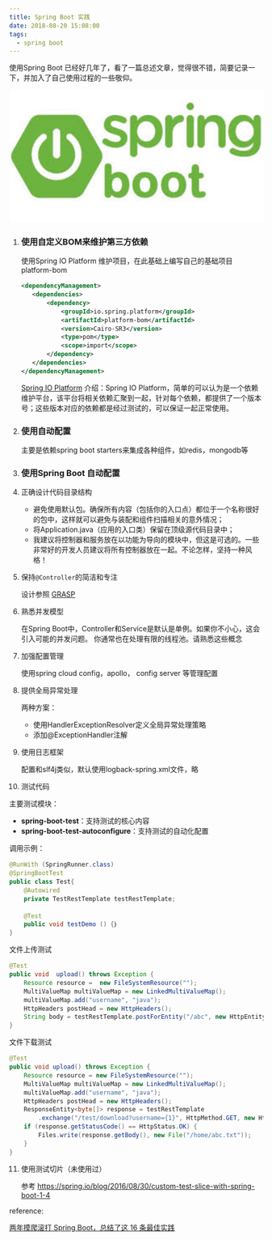 ```yaml
---
title: Spring Boot 实践
date: 2018-08-20 15:08:00
tags:
  - spring boot
---
```


使用Spring  Boot 已经好几年了，看了一篇总述文章，觉得很不错，简要记录一下，并加入了自己使用过程的一些敬仰。

![1534944048141](/images/1534944048141.png)

<!-- more -->

1. ### 使用自定义BOM来维护第三方依赖

   使用Spring IO Platform 维护项目，在此基础上编写自己的基础项目platform-bom

   ```xml
   <dependencyManagement>
      <dependencies>
          <dependency>
              <groupId>io.spring.platform</groupId>
              <artifactId>platform-bom</artifactId>
              <version>Cairo-SR3</version>
              <type>pom</type>
              <scope>import</scope>
          </dependency>
      </dependencies>
   </dependencyManagement>
   ```

   [Spring IO Platform](https://www.cnblogs.com/chenpi/p/6295855.html) 介绍：Spring IO Platform，简单的可以认为是一个依赖维护平台，该平台将相关依赖汇聚到一起，针对每个依赖，都提供了一个版本号；这些版本对应的依赖都是经过测试的，可以保证一起正常使用。

2. ### 使用自动配置

   主要是依赖spring boot starters来集成各种组件，如redis，mongodb等

3. ### 使用Spring Boot 自动配置

4. 正确设计代码目录结构

   - 避免使用默认包。确保所有内容（包括你的入口点）都位于一个名称很好的包中，这样就可以避免与装配和组件扫描相关的意外情况；
   - 将Application.java（应用的入口类）保留在顶级源代码目录中；
   - 我建议将控制器和服务放在以功能为导向的模块中，但这是可选的。一些非常好的开发人员建议将所有控制器放在一起。不论怎样，坚持一种风格！

5. 保持`@Controller`的简洁和专注

   设计参照 [GRASP](https://en.wikipedia.org/wiki/GRASP_(object-oriented_design)#Controller)

6. 熟悉并发模型

   在Spring Boot中，Controller和Service是默认是单例。如果你不小心，这会引入可能的并发问题。 你通常也在处理有限的线程池。请熟悉这些概念

7. 加强配置管理

   使用spring cloud config，apollo， config server 等管理配置

8. 提供全局异常处理

   两种方案：

   - 使用HandlerExceptionResolver定义全局异常处理策略
   - 添加@ExceptionHandler注解

9. 使用日志框架

   配置和slf4j类似，默认使用logback-spring.xml文件，略

10. 测试代码

  主要测试模块：

  - **spring-boot-test**：支持测试的核心内容
  - **spring-boot-test-autoconfigure**：支持测试的自动化配置

  调用示例：

  ```java
  @RunWith (SpringRunner.class)
  @SpringBootTest
  public class Test{
      @Autowired
      private TestRestTemplate testRestTemplate;
  
      @Test
      public void testDemo () {｝
  }
  ```

  文件上传测试

  ```java
  @Test
  public void  upload() throws Exception {
      Resource resource =  new FileSystemResource("");
      MultiValueMap multiValueMap = new LinkedMultiValueMap();
      multiValueMap.add("username", "java");
      HttpHeaders postHead = new HttpHeaders();
      String body = testRestTemplate.postForEntity("/abc", new HttpEntity<>(multiValueMap, postHead), String.class).getBody();
  }
  ```

  文件下载测试

  ```java
  @Test
  public void upload() throws Exception {
      Resource resource = new FileSystemResource("");
      MultiValueMap multiValueMap = new LinkedMultiValueMap();
      multiValueMap.add("username", "java");
      HttpHeaders postHead = new HttpHeaders();
      ResponseEntity<byte[]> response = testRestTemplate
          .exchange("/test/download?username={1}", HttpMethod.GET, new HttpEntity<>(postHead), byte[].class, new String[]{"admin"});
      if (response.getStatusCode() == HttpStatus.OK) {
          Files.write(response.getBody(), new File("/home/abc.txt"));
      }
  }
  ```

11. 使用测试切片（未使用过）

    参考 https://spring.io/blog/2016/08/30/custom-test-slice-with-spring-boot-1-4

reference:

[两年摸爬滚打 Spring Boot，总结了这 16 条最佳实践](https://my.oschina.net/u/3906750/blog/1930397)